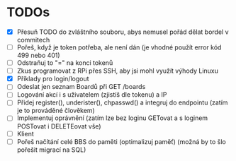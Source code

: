 # TODOs

- [x] Přesuň TODO do zvláštního souboru, abys nemusel pořád dělat bordel v commitech
- [ ] Pořeš, když je token potřeba, ale není dán (je vhodné použít error kód 499 nebo 401)
- [ ] Odstraňuj to "=" na konci tokenů
- [ ] Zkus programovat z RPi přes SSH, aby jsi mohl využít výhody Linuxu
- [x] Příklady pro login/logout
- [ ] Odeslat jen seznam Boardů při GET /boards
- [ ] Logování akcí i s uživatelem (zjistíš dle tokenu) a IP
- [ ] Přidej register(), underister(), chpasswd() a integruj do endpointu (zatím je to prováděné člověkem)
- [ ] Implementuj oprávnění (zatím lze bez loginu GETovat a s loginem POSTovat i DELETEovat vše)
- [ ] Klient
- [ ] Pořeš načítání celé BBS do paměti (optimalizuj paměť) (možná by to šlo pořešit migrací na SQL)